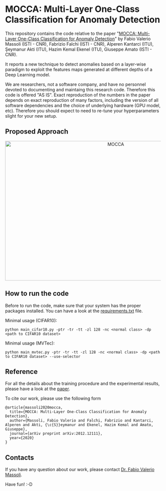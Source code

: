 # MOCCA: Multi-Layer One-Class Classification for Anomaly Detection

This repository contains the code relative to the paper "[MOCCA: Multi-Layer One-Class Classification for Anomaly Detection](https://arxiv.org/abs/2012.12111)" by Fabio Valerio Massoli (ISTI - CNR), Fabrizio Falchi (ISTI - CNR), Alperen Kantarci (ITU), Şeymanur Akti (ITU), Hazim Kemal Ekenel (ITU), Giuseppe Amato (ISTI - CNR).

It reports a new technique to detect anomalies based on a layer-wise paradigm to exploit the features maps generated at different depths of a Deep Learning model.

We are researchers, not a software company, and have no personnel devoted to documenting and maintaing this research code. Therefore this code is offered "AS IS". Exact reproduction of the numbers in the paper depends on exact reproduction of many factors, including the version of all software dependencies and the choice of underlying hardware (GPU model, etc). Therefore you should expect to need to re-tune your hyperparameters slight for your new setup.


## Proposed Approach


<p align="center">
<img src="https://github.com/fvmassoli/mocca-anomaly-detection/blob/main/images/mocca.png"  alt="MOCCA" width="700" height="450">
</p>


## How to run the code

Before to run the code, make sure that your system has the proper packages installed. You can have a look at the [requirements.txt](https://github.com/fvmassoli/mocca-anomaly-detection/blob/main/requirements.txt) file.


Minimal usage (CIFAR10):

```
python main_cifar10.py -ptr -tr -tt -zl 128 -nc <normal class> -dp <path to CIFAR10 dataset>
```

Minimal usage (MVTec):

```
python main_mvtec.py -ptr -tr -tt -zl 128 -nc <normal class> -dp <path to CIFAR10 dataset> --use-selector
```


## Reference
For all the details about the training procedure and the experimental results, please have a look at the [paper](https://arxiv.org/abs/2012.12111).

To cite our work, please use the following form

```
@article{massoli2020mocca,
  title={MOCCA: Multi-Layer One-Class Classification for Anomaly Detection},
  author={Massoli, Fabio Valerio and Falchi, Fabrizio and Kantarci, Alperen and Akti, {\c{S}}eymanur and Ekenel, Hazim Kemal and Amato, Giuseppe},
  journal={arXiv preprint arXiv:2012.12111},
  year={2020}
}
```

## Contacts
If you have any question about our work, please contact [Dr. Fabio Valerio Massoli](mailto:fabio.massoli@isti.cnr.it). 

Have fun! :-D
